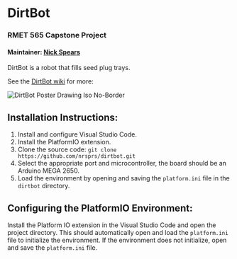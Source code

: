 # DirtBot
### RMET 565 Capstone Project

#### Maintainer: [Nick Spears](github.com/nrsprs) 

DirtBot is a robot that fills seed plug trays. 

See the [DirtBot wiki](https://github.com/nrsprs/dirtbot/wiki) for more: 

![DirtBot Poster Drawing Iso No-Border](https://github.com/nrsprs/dirtbot/assets/145242141/1a8acac9-297e-4033-91ca-d33170d6a2e9)


## Installation Instructions:

1. Install and configure Visual Studio Code.
2. Install the PlatformIO extension.
3. Clone the source code:  `git clone https://github.com/nrsprs/dirtbot.git`
4. Select the appropriate port and microcontroller, the board should be an Arduino MEGA 2650.
5. Load the environment by opening and saving the `platform.ini` file in the `dirtbot` directory.

## Configuring the PlatformIO Environment:
Install the Platform IO extension in the Visual Studio Code and open the project directory. This should automatically open and load the `platform.ini` file to initialize the environment. If the environment does not initialize, open and save the `platform.ini` file.
